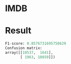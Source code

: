 # IMDB
# Result
```py
F1-score: 0.8576731695758629
Confusion matrix:
array([[10537,  1641],
       [ 1963, 10859]])
```
